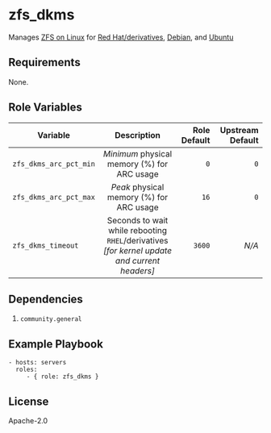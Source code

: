 zfs\_dkms
=========

Manages [ZFS on Linux](https://zfsonlinux.org/)
for [Red Hat/derivatives](https://openzfs.github.io/openzfs-docs/Getting%20Started/RHEL-based%20distro/index.html),
[Debian](https://openzfs.github.io/openzfs-docs/Getting%20Started/Debian/index.html),
and [Ubuntu](https://openzfs.github.io/openzfs-docs/Getting%20Started/Ubuntu/index.html)

Requirements
------------

None.

Role Variables
--------------

| Variable | Description | Role Default | Upstream Default |
|----------|:-----------:|--------:|--------:|
| `zfs_dkms_arc_pct_min` | _Minimum_ physical memory (%) for ARC usage | `0` | `0` |
| `zfs_dkms_arc_pct_max` | _Peak_ physical memory (%) for ARC usage | `16` | `0` |
| `zfs_dkms_timeout` | Seconds to wait while rebooting `RHEL`/derivatives<br />_[for kernel update and current headers]_ | `3600` | _N/A_ |

Dependencies
------------

1. `community.general`

Example Playbook
----------------

    - hosts: servers
      roles:
         - { role: zfs_dkms }

License
-------

Apache-2.0
